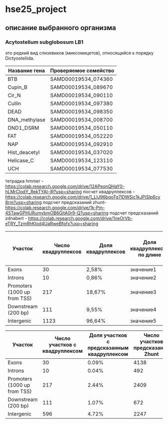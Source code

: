 # hse25_project
## описание выбранного организма
### Acytostelium subglobosum LB1 
это редкий вид слизевиков (миксомицетов), относящийся к порядку Dictyosteliida.

| Название гена       | Проверяемое семейство     |
|----------------------|---------------------------|
| BTB                 | SAMD00019534_074360      |
| Cupin_B             | SAMD00019534_089670      |
| Cir_N               | SAMD00019534_090110      |
| Cullin              | SAMD00019534_097380      |
| DEAD                | SAMD00019534_098350      |
| DNA_methylase       | SAMD00019534_008700      |
| DND1_DSRM          | SAMD00019534_050110      |
| FAT                 | SAMD00019534_052220      |
| NAP                 | SAMD00019534_092910      |
| Hist_deacetyl       | SAMD00019534_037020      |
| Helicase_C          | SAMD00019534_123110      |
| UCH                 | SAMD00019534_077530      |


тетрадка hmmer - https://colab.research.google.com/drive/12APeonQHaY0-hLMrClodY_RekTYAI-jR?usp=sharing 
посчет квадруплексов - https://colab.research.google.com/drive/1_LIJ96bqoTg7lDWSic1kJPiSlp6cy8rm?usp=sharing
подсчет предсказаний zhunt- https://colab.research.google.com/drive/1k-Pm-4STawGPHURumybmOB6GitA0r9-Q?usp=sharing
подсчет предсказаний zdnabert - https://colab.research.google.com/drive/1neOrVb-eTRY_TzmRhKIod4UaRweBfpfx?usp=sharing

| Участок                          | Число квадруплексов | Доля квадруплексов | Доля квадруплексов по длине | Число предсказаний Zhunt | Доля предсказаний Zhunt | Доля Z-ДНК по длине | Число предсказаний ZDNABERT | Доля предсказаний ZDNABERT | Доля предсказаний ZDNAbert по длине |
|----------------------------------|---------------------|--------------------|---------------|--------------------------|-------------------------|--------|----------------------------|---------------------------|--------|
| Exons                            |       30            |     2,58%          | значение1     |        42199             |    57%                  | val1   |      5066                  |       87,35%              | data1  |
| Introns                          |       10            |      0,86%         | значение2     |       4152               |     5,6%                | val2   |        202                 |          3,48%           | data2  |
| Promoters (1000 up from TSS)     |       217           |     18,67%         | значение3     |        33148             |      44,78%             | val3   |      910                   |       15,69%              | data3  |
| Downstream (200 bp)              |       111           |     9,55%          | значение4     |        6668              |           9%            | val4   |        276                 |        4,75%              | data4  |
| Intergenic                       |       1123          |     96,64%         | значение5     |          29483           |        39,82%           | val5   |        562                 |        9,69%              | data5  |

| Участок                          | Число участков с квадруплексом | Доля участков с предсказанным квадруплексом | Число участков предсказаний Zhunt | Доля участков с предсказанным Zhunt | Число участков предсказаний ZDNABERT | Доля участков с предсказанным ZDNABERT |
|----------------------------------|---------------------|--------------------|--------------------------|-------------------------|----------------------------|---------------------------|
| Exons                            |     30                |      0.09%              |       4138                   |      43,4%                  |      3267                      |        56,33%                   |
| Introns                          |     10                |      0.04%              |       492                  |        5,16%                 |        191                    |          3,29%                 |
| Promoters (1000 up from TSS)     |     217                |      2.44%              |       2409                  |      25,26%                   |      788                      |      13,58%                     |
| Downstream (200 bp)              |     111                |      1.07%              |       672                   |       7,04%                  |      266                      |        4,58%                   |
| Intergenic                       |    596                |     4.72%               |       2247                  |       23,56%                 |       476                     |        8,2%                   |

